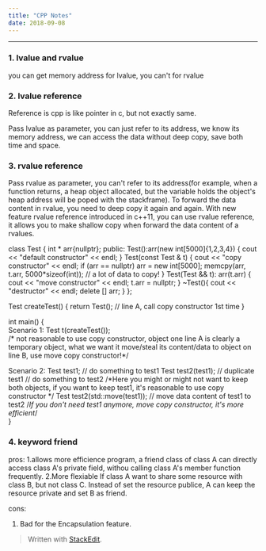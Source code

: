 ```yaml
---
title: "CPP Notes"
date: 2018-09-08
---
```


---------------------
### 1. lvalue and rvalue

you can get memory address for lvalue, you can't for rvalue

### 2. lvalue reference
Reference is cpp is like pointer in c, but not exactly same.

Pass lvalue as parameter, you can just refer to its address, we know its memory address, we can access the data without deep copy, save both time and space. 


### 3. rvalue reference
Pass rvalue as parameter, you can't refer to its address(for example, when a function returns, a heap object allocated, but the variable holds the object's heap address will be poped with the stackframe). To forward the data content in rvalue, you need to deep copy it again and again.
With new feature rvalue reference introduced in c++11, you can use rvalue reference, it allows you to make shallow copy when forward the data content of a rvalues.


class Test {
    int * arr{nullptr};
public:
    Test():arr(new int[5000]{1,2,3,4}) { 
    	cout << "default constructor" << endl;
    }
    Test(const Test & t) {
        cout << "copy constructor" << endl;
        if (arr == nullptr) arr = new int[5000];
        memcpy(arr, t.arr, 5000*sizeof(int));  // a lot of data to copy!
    }
    Test(Test && t): arr(t.arr) {
        cout << "move constructor" << endl;
        t.arr = nullptr;
    }
    ~Test(){
        cout << "destructor" << endl;
        delete [] arr;
    }
};

Test createTest() {
    return Test();   // line A, call copy constructor 1st time
}

int main() {    
Scenario 1:
    Test t(createTest());   
    /* not reasonable to use copy constructor, object one line A is clearly a temporary object, what we want it move/steal its content/data to object on line B, use move copy constructor!*/
    
Scenario 2:
    Test test1; 
	  // do something to test1
	  Test test2(test1); // duplicate test1
	  // do something to test2
    /*Here you might or might not want to keep both objects, if you want to keep test1, it's reasonable to use copy constructor */
    Test test2(std::move(test1)); // move data content of test1 to test2
    /*If you don't need test1 anymore, move copy constructor, it's more efficient*/    
}

### 4. keyword friend
pros: 
1.allows more efficience program, a friend class of class A can directly access class A's private field, withou calling class A's member function frequently.
2.More flexiable If class A want to share some resource with class B, but not class C. Instead of set the resource publice, A can keep the resource private and set B as friend.

cons:
1. Bad for the Encapsulation feature. 



> Written with [StackEdit](https://stackedit.io/).
<!--stackedit_data:
eyJoaXN0b3J5IjpbNjk4MjY0NzQ3XX0=
-->